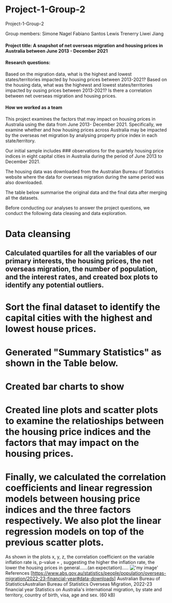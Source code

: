 # Project-1-Group-2
Project-1-Group-2

Group members:
    Simone Nagel
    Fabiano Santos
    Lewis Trenerry
    Liwei Jiang
    
    
#### Project title: A snapshot of net overseas migration and housing prices in Australia between June 2013 - December 2021


#### Research questions:

Based on the migration data, what is the highest and lowest states/territories impacted by housing prices between 2013-2021?
Based on the housing data, what was the highewst and lowest states/territories impacted by ousing prices between 2013-2021?
Is there a correlation between net overseas migration and housing prices.

#### How we worked as a team



This project examines the factors that may impact on housing prices in Australia using the data from June 2013- December 2021. Specifically, we examine whether and how housing prices across Australia may be impacted by the overseas net migration by analysing property price index in each state/territory.

Our initial sample includes ### observations for the quartely housing price indices in eight capital cities in Australia during the period of June 2013 to December 2021. 

The housing data was downloaded from the Australian Bureau of Statistics website where the data for overseas migration during the same period was also downloaded. 

The table below summarise the original data and the final data after merging all the datasets.

Before conducting our analyses to answer the project questions, we conduct the following data cleasing and data exploration.

# Data cleansing



## Calculated quartiles for all the variables of our primary interests, the housing prices, the net overseas migration, the number of population, and the interest rates, and created box plots to identify any potential outliers.


# Sort the final dataset to identify the capital cities with the highest and lowest house prices.


# Generated "Summary Statistics" as shown in the Table below.


# Created bar charts to show


# Created line plots and scatter plots to examine the relatioships between the housing price indices and the factors that may impact on the housing prices.


# Finally, we calculated the correlation coefficients and linear regression models between housing price indices and the three factors respectively. We also plot the linear regression models on top of the previous scatter plots.


As shown in the plots x, y, z, the correlation coefficient on the variable inflation rate is, p-value = , suggesting the higher the inflation rate, the lower the housing prices in general......(an expectation).....
!['my image'](images/img1.jpg)
References
[https://www.abs.gov.au/statistics/people/population/overseas-migration/2022-23-financial-year#data-downloads]
Australian Bureau of StatisticsAustralian Bureau of Statistics
Overseas Migration, 2022-23 financial year
Statistics on Australia's international migration, by state and territory, country of birth, visa, age and sex. (60 kB)
